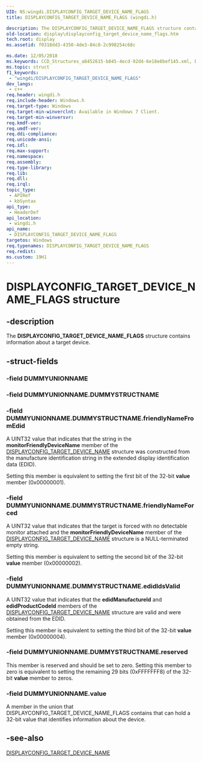 ```yaml
---
UID: NS:wingdi.DISPLAYCONFIG_TARGET_DEVICE_NAME_FLAGS
title: DISPLAYCONFIG_TARGET_DEVICE_NAME_FLAGS (wingdi.h)

description: The DISPLAYCONFIG_TARGET_DEVICE_NAME_FLAGS structure contains information about a target device.
old-location: display\displayconfig_target_device_name_flags.htm
tech.root: display
ms.assetid: f0318dd3-4350-4de3-84c8-2c998254c68c

ms.date: 12/05/2018
ms.keywords: CCD_Structures_a8452615-b845-4ecd-92d4-6e18e8bef145.xml, DISPLAYCONFIG_TARGET_DEVICE_NAME_FLAGS, DISPLAYCONFIG_TARGET_DEVICE_NAME_FLAGS structure [Display Devices], display.displayconfig_target_device_name_flags, wingdi/DISPLAYCONFIG_TARGET_DEVICE_NAME_FLAGS
ms.topic: struct
f1_keywords: 
 - "wingdi/DISPLAYCONFIG_TARGET_DEVICE_NAME_FLAGS"
dev_langs:
 - c++
req.header: wingdi.h
req.include-header: Windows.h
req.target-type: Windows
req.target-min-winverclnt: Available in Windows 7 Client.
req.target-min-winversvr: 
req.kmdf-ver: 
req.umdf-ver: 
req.ddi-compliance: 
req.unicode-ansi: 
req.idl: 
req.max-support: 
req.namespace: 
req.assembly: 
req.type-library: 
req.lib: 
req.dll: 
req.irql: 
topic_type:
 - APIRef
 - kbSyntax
api_type:
 - HeaderDef
api_location:
 - wingdi.h
api_name:
 - DISPLAYCONFIG_TARGET_DEVICE_NAME_FLAGS
targetos: Windows
req.typenames: DISPLAYCONFIG_TARGET_DEVICE_NAME_FLAGS
req.redist: 
ms.custom: 19H1
---
```


# DISPLAYCONFIG_TARGET_DEVICE_NAME_FLAGS structure


## -description


The <b>DISPLAYCONFIG_TARGET_DEVICE_NAME_FLAGS</b> structure contains information about a target device.


## -struct-fields




### -field DUMMYUNIONNAME

 


### -field DUMMYUNIONNAME.DUMMYSTRUCTNAME

 


### -field DUMMYUNIONNAME.DUMMYSTRUCTNAME.friendlyNameFromEdid

A UINT32 value that indicates that the string in the <b>monitorFriendlyDeviceName</b> member of the <a href="https://docs.microsoft.com/windows/desktop/api/wingdi/ns-wingdi-displayconfig_target_device_name">DISPLAYCONFIG_TARGET_DEVICE_NAME</a> structure was constructed from the manufacture identification string in the extended display identification data (EDID).

Setting this member is equivalent to setting the first bit of the 32-bit <b>value</b> member (0x00000001). 


### -field DUMMYUNIONNAME.DUMMYSTRUCTNAME.friendlyNameForced

A UINT32 value that indicates that the target is forced with no detectable monitor attached and the <b>monitorFriendlyDeviceName</b> member of the <a href="https://docs.microsoft.com/windows/desktop/api/wingdi/ns-wingdi-displayconfig_target_device_name">DISPLAYCONFIG_TARGET_DEVICE_NAME</a> structure is a NULL-terminated empty string.

Setting this member is equivalent to setting the second bit of the 32-bit <b>value</b> member (0x00000002). 


### -field DUMMYUNIONNAME.DUMMYSTRUCTNAME.edidIdsValid

A UINT32 value that indicates that the <b>edidManufactureId</b> and <b>edidProductCodeId</b> members of the <a href="https://docs.microsoft.com/windows/desktop/api/wingdi/ns-wingdi-displayconfig_target_device_name">DISPLAYCONFIG_TARGET_DEVICE_NAME</a> structure are valid and were obtained from the EDID.

Setting this member is equivalent to setting the third bit of the 32-bit <b>value</b> member (0x00000004). 


### -field DUMMYUNIONNAME.DUMMYSTRUCTNAME.reserved

This member is reserved and should be set to zero. Setting this member to zero is equivalent to setting the remaining 29 bits (0xFFFFFFF8) of the 32-bit <b>value</b> member to zeros.


### -field DUMMYUNIONNAME.value

A member in the union that DISPLAYCONFIG_TARGET_DEVICE_NAME_FLAGS contains that can hold a 32-bit value that identifies information about the device.


## -see-also




<a href="https://docs.microsoft.com/windows/desktop/api/wingdi/ns-wingdi-displayconfig_target_device_name">DISPLAYCONFIG_TARGET_DEVICE_NAME</a>
 

 

